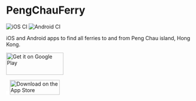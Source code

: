# PengChauFerry
![iOS CI](https://github.com/lionello/PengChauFerry/workflows/iOS%20CI/badge.svg)
![Android CI](https://github.com/lionello/PengChauFerry/workflows/Android%20CI/badge.svg)

iOS and Android apps to find all ferries to and from Peng Chau island, Hong Kong.

<a href='https://play.google.com/store/apps/details?id=com.lunesu.pengchauferry&pcampaignid=pcampaignidMKT-Other-global-all-co-prtnr-py-PartBadge-Mar2515-1'><img alt='Get it on Google Play' width="155px" height="60px" src='https://play.google.com/intl/en_us/badges/static/images/badges/en_badge_web_generic.png'/></a>

<img src="data:image/gif;base64,R0lGODlhAQABAIAAAP///wAAACwAAAAAAQABAAACAkQBADs=" width="10"/><a href="https://apps.apple.com/us/app/peng-chau-ferries/id1503502575?mt=8"><img alt="Download on the App Store" src='https://linkmaker.itunes.apple.com/en-us/badge-lrg.svg?releaseDate=2020-03-20&kind=iossoftware&bubble=ios_apps' width='135px' height='40px' /></a>
